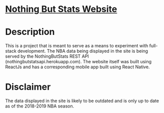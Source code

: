 # [Nothing But Stats Website](nothingbutstatssite.herokuapp.com)

# Description
This is a project that is meant to serve as a means to experiment with full-stack development. The NBA data being displayed in the site is being served by the NothingButStats REST API (nothingbutstatsapi.herokuapp.com).
The website itself was built using ReactJs and has a corresponding mobile app built using React Native.


# Disclaimer
The data displayed in the site is likely to be outdated and is only up to date as of the 2018-2019 NBA season.

